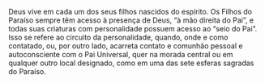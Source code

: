 ﻿Deus vive em cada um dos seus filhos nascidos do espírito. Os Filhos do Paraíso sempre têm acesso à presença de Deus, “à mão direita do Pai”, e todas suas criaturas com personalidade possuem acesso ao “seio do Pai”. Isso se refere ao circuito da personalidade, quando, onde e como contatado, ou, por outro lado, acarreta contato e comunhão pessoal e autoconsciente  com o Pai Universal, quer na morada central ou em qualquer outro local designado, como em uma das sete esferas sagradas do Paraíso.